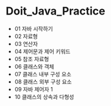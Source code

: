 <h1>Doit_Java_Practice</h1>

- 01 자바 시작하기
- 02 자료형
- 03 연산자
- 04 제어문과 제어 키워드
- 05 참조 자료형
- 06 클래스와 객체
- 07 클래스 내부 구성 요소
- 08 클래스 외부 구성 요소
- 09 자바 제어자 1
- 10 클래스의 상속과 다형성
